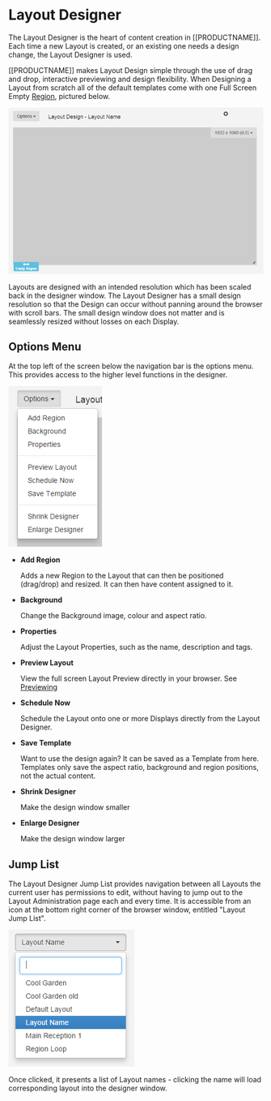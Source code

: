 <!--toc=layouts-->
# Layout Designer

The Layout Designer is the heart of content creation in [[PRODUCTNAME]]. Each time a new Layout is created, or an existing one needs a design change, the Layout Designer is used.

[[PRODUCTNAME]] makes Layout Design simple through the use of drag and drop, interactive previewing and design flexibility. When Designing a Layout from scratch all of the default templates come with one Full Screen Empty [Region](layouts_regions.html), pictured below.

![Layout Designer](img/layouts_designer_first_load.png)

Layouts are designed with an intended resolution which has been scaled back in the designer window. The Layout Designer has a small design resolution so that the Design can occur without panning around the browser with scroll bars. The small design window does not matter and is seamlessly resized without losses on each Display.

## Options Menu

At the top left of the screen below the navigation bar is the options menu. This provides access to the higher level functions in the designer.

![Layout Designer Screenshot](img/layouts_designer_options_menu.png)

- **Add Region**
    
    Adds a new Region to the Layout that can then be positioned (drag/drop) and resized. It can then have content assigned to it.

- **Background**
    
    Change the Background image, colour and aspect ratio.

- **Properties**

    Adjust the Layout Properties, such as the name, description and tags.

- **Preview Layout**
    
    View the full screen Layout Preview directly in your browser. See [Previewing](layouts_previewing.html)

- **Schedule Now**
    
    Schedule the Layout onto one or more Displays directly from the Layout Designer.

- **Save Template**
    
    Want to use the design again? It can be saved as a Template from here. Templates only save the aspect ratio, background and region positions, not the actual content.

- **Shrink Designer**

    Make the design window smaller

- **Enlarge Designer**

    Make the design window larger

## Jump List
The Layout Designer Jump List provides navigation between all Layouts the current user has permissions to edit, without having to jump out to the Layout Administration page each and every time. It is accessible from an icon at the bottom right corner of the browser window, entitled "Layout Jump List".

![Jump List](img/layouts_designer_jumplist.png)

Once clicked, it presents a list of Layout names - clicking the name will load corresponding layout into the designer window.
